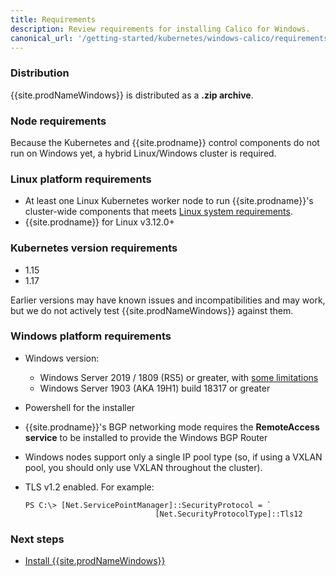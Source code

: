 ```yaml
---
title: Requirements
description: Review requirements for installing Calico for Windows.
canonical_url: '/getting-started/kubernetes/windows-calico/requirements'
---
```


### Distribution 

{{site.prodNameWindows}} is distributed as a **.zip archive**.  

### Node requirements 

Because the Kubernetes and {{site.prodname}} control components do not run on Windows yet, a hybrid Linux/Windows cluster is required. 

### Linux platform requirements

- At least one Linux Kubernetes worker node to run {{site.prodname}}'s cluster-wide components that meets [Linux system requirements]({{site.baseurl}}/getting-started/kubernetes/requirements). 
- {{site.prodname}} for Linux v3.12.0+

### Kubernetes version requirements 

- 1.15
- 1.17

Earlier versions may have known issues and incompatibilities and may work, but we do not actively test {{site.prodNameWindows}} against them.

### Windows platform requirements

- Windows version:
  - Windows Server 2019 / 1809 (RS5) or greater, with [some limitations]({{site.baseurl}}/getting-started/windows-calico/determine-networking)
  - Windows Server 1903 (AKA 19H1) build 18317 or greater
- Powershell for the installer
- {{site.prodname}}'s BGP networking mode requires the **RemoteAccess service** to be installed to provide the Windows BGP Router
- Windows nodes support only a single IP pool type (so, if using a VXLAN pool, you should only use VXLAN throughout the cluster).
- TLS v1.2 enabled. For example:

  ```
  PS C:\> [Net.ServicePointManager]::SecurityProtocol = `
                               [Net.SecurityProtocolType]::Tls12
  ```

### Next steps

- [Install {{site.prodNameWindows}}]({{site.baseurl}}/getting-started/windows-calico/install)
